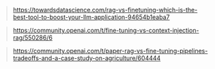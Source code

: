 >https://towardsdatascience.com/rag-vs-finetuning-which-is-the-best-tool-to-boost-your-llm-application-94654b1eaba7

>https://community.openai.com/t/fine-tuning-vs-context-injection-rag/550286/6

>https://community.openai.com/t/paper-rag-vs-fine-tuning-pipelines-tradeoffs-and-a-case-study-on-agriculture/604444